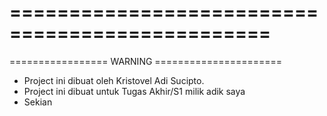 ================================================
================================================
================= WARNING ======================
* Project ini dibuat oleh Kristovel Adi Sucipto.
* Project ini dibuat untuk Tugas Akhir/S1 milik adik saya
* Sekian
